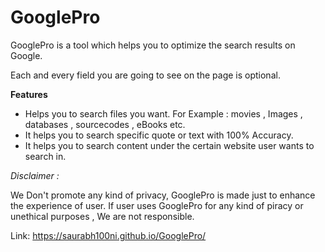 # GooglePro

GooglePro is a tool which helps you to optimize the search results on Google.

Each and every field you are going to see on the page is optional.

**Features**
* Helps you to search files you want. For Example : movies , Images , databases , sourcecodes , eBooks etc.
* It helps you to search specific quote or text with 100% Accuracy.
* It helps you to search content under the certain website user wants to search in.

*Disclaimer :*

We Don't promote any kind of privacy, GooglePro is made just to enhance the experience of user. If user uses GooglePro for any kind of piracy or unethical purposes , We are not responsible.

Link:
https://saurabh100ni.github.io/GooglePro/
